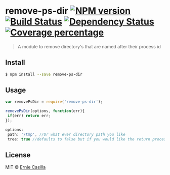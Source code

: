 # remove-ps-dir [![NPM version][npm-image]][npm-url] [![Build Status][travis-image]][travis-url] [![Dependency Status][daviddm-image]][daviddm-url] [![Coverage percentage][coveralls-image]][coveralls-url]
> A module to remove directory&#39;s that are named after their process id



## Install

```sh
$ npm install --save remove-ps-dir
```


## Usage

```js
var removePsDir = require('remove-ps-dir');

removePsDir(options, function(err){
 if(err) return err;
});

options: 
 path: '/tmp', //Or what ever directory path you like
 tree: true //defaults to false but if you would like the return process tree
```

## License

MIT © [Ernie Casilla](www.erniecasilla.com)


[npm-image]: https://badge.fury.io/js/remove-ps-dir.svg
[npm-url]: https://npmjs.org/package/remove-ps-dir
[travis-image]: https://travis-ci.org/ecasilla/remove-ps-dir.svg?branch=master
[travis-url]: https://travis-ci.org/ecasilla/remove-ps-dir
[daviddm-image]: https://david-dm.org/ecasilla/remove-ps-dir.svg?theme=shields.io
[daviddm-url]: https://david-dm.org/ecasilla/remove-ps-dir
[coveralls-image]: https://coveralls.io/repos/ecasilla/remove-ps-dir/badge.svg
[coveralls-url]: https://coveralls.io/r/ecasilla/remove-ps-dir
